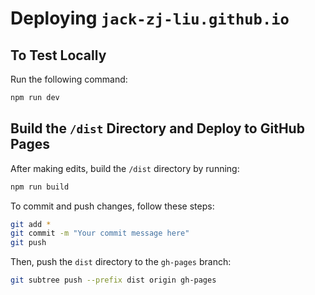 # Deploying `jack-zj-liu.github.io`  

## To Test Locally
Run the following command:  

```sh
npm run dev
```

## Build the `/dist` Directory and Deploy to GitHub Pages  
After making edits, build the `/dist` directory by running:  

```sh
npm run build
```

To commit and push changes, follow these steps:  

```sh
git add *
git commit -m "Your commit message here"
git push
```

Then, push the `dist` directory to the `gh-pages` branch:  

```sh
git subtree push --prefix dist origin gh-pages
```
